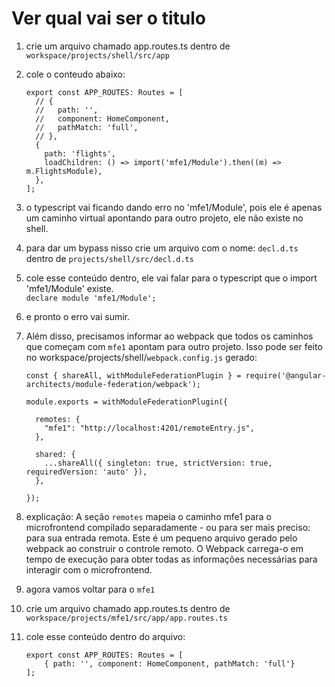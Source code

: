 # Ver qual vai ser o titulo

1. crie um arquivo chamado app.routes.ts dentro de `workspace/projects/shell/src/app`
2. cole o conteudo abaixo:
   ```
   export const APP_ROUTES: Routes = [
     // {
     //   path: '',
     //   component: HomeComponent,
     //   pathMatch: 'full',
     // },
     {
       path: 'flights',
       loadChildren: () => import('mfe1/Module').then((m) => m.FlightsModule),
     },
   ];
   ```
3. o typescript vai ficando dando erro no 'mfe1/Module', pois ele é apenas um caminho virtual apontando para outro projeto, ele não existe no shell.
4. para dar um bypass nisso crie um arquivo com o nome: `decl.d.ts` dentro de `projects/shell/src/decl.d.ts`
5. cole esse conteúdo dentro, ele vai falar para o typescript que o import 'mfe1/Module' existe.<br>
   `declare module 'mfe1/Module';`
6. e pronto o erro vai sumir.
7. Além disso, precisamos informar ao webpack que todos os caminhos que começam com `mfe1` apontam para outro projeto. Isso pode ser feito no workspace/projects/shell/`webpack.config.js` gerado:

   ```
   const { shareAll, withModuleFederationPlugin } = require('@angular-architects/module-federation/webpack');

   module.exports = withModuleFederationPlugin({

     remotes: {
       "mfe1": "http://localhost:4201/remoteEntry.js",
     },

     shared: {
       ...shareAll({ singleton: true, strictVersion: true, requiredVersion: 'auto' }),
     },

   });
   ```

8. explicação: A seção `remotes` mapeia o caminho mfe1 para o microfrontend compilado separadamente - ou para ser mais preciso: para sua entrada remota. Este é um pequeno arquivo gerado pelo webpack ao construir o controle remoto. O Webpack carrega-o em tempo de execução para obter todas as informações necessárias para interagir com o microfrontend.
9. agora vamos voltar para o `mfe1`
10. crie um arquivo chamado app.routes.ts dentro de `workspace/projects/mfe1/src/app/app.routes.ts`
11. cole esse conteúdo dentro do arquivo:
    ```
    export const APP_ROUTES: Routes = [
        { path: '', component: HomeComponent, pathMatch: 'full'}
    ];
    ```
